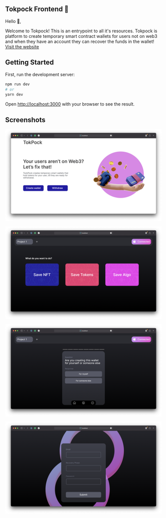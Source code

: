 ## Tokpock Frontend 👀

Hello 👋,

Welcome to Tokpock! This is an entrypoint to all it's resources.
Tokpock is platform to create temporary smart contract wallets for users not on web3 and when they have an account they can recover the funds in the wallet! [Visit the website]()

## Getting Started

First, run the development server:

```bash
npm run dev
# or
yarn dev
```

Open [http://localhost:3000](http://localhost:3000) with your browser to see the result.

## Screenshots

![Alt text](screenshots/screenshot1.png?raw=true "1")

![Alt text](screenshots/screenshot2.png?raw=true "2")

![Alt text](screenshots/screenshot3.png?raw=true "3")

![Alt text](screenshots/screenshot4.png?raw=true "4")
